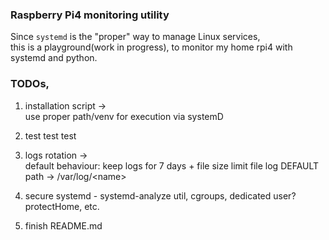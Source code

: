 

### Raspberry Pi4 monitoring utility

Since `systemd` is the "proper" way to manage Linux services,  
this is a playground(work in progress), to monitor my home rpi4 with systemd and python.

### TODOs, 


1. installation script ->  
    use proper path/venv for execution via systemD

2. test test test
3. logs rotation ->  
    default behaviour: keep logs for 7 days + file size limit
    file log DEFAULT path -> /var/log/\<name\>
4. secure systemd - systemd-analyze util, cgroups, dedicated user? protectHome, etc.

5. finish README.md